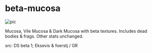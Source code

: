 # beta-mucosa

![pic](pic.jpg)

Mucosa, Vile Mucosa & Dark Mucosa with beta textures. Includes dead bodies & frags. Other stats unchanged.

src: DS beta 1; Eksevis & foerstj / GR
